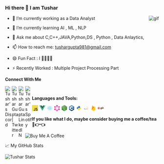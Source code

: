 ### Hi there 👋 I am Tushar

<image src="https://media.giphy.com/media/RbDKaczqWovIugyJmW/giphy.gif" alt="gif" align="right"></image>

- 🔭 I’m currently working as a Data Analyst

- 🌱 I’m currently learning AI , ML , NLP

- 💬 Ask me about C,C++,JAVA,Python,DS , Python , Data Anlaytics,

- 📫 How to reach me: tushargupta981@gmail.com

- 😄 Fun Fact : I 💖🍔🍕🥗

- ⚡ Recently Worked : Multiple Project Processing Part 



**Connect With Me**

<a href="https://discord.gg">
  <img align="left" alt="Tushar's Discord" width="22px" src="https://raw.githubusercontent.com/peterthehan/peterthehan/master/assets/discord.svg" />
</a>
<a href="https://twitter.com/tushargupta777">
  <img align="left" alt="Tushar Gupta | Twitter" width="22px" src="https://raw.githubusercontent.com/peterthehan/peterthehan/master/assets/twitter.svg" />
</a>
<a href="https://www.linkedin.com/in/tushargupta981/">
  <img align="left" alt="Tushar Gupta LinkedIN" width="22px" src="https://raw.githubusercontent.com/peterthehan/peterthehan/master/assets/linkedin.svg" />
</a>

<a href="https://open.spotify.com/user/e90fe4zsndbm6xoe2t7t8kogf?si=WaLKpwvWTle0btle2qPb6g">
  <img align="left" alt="Tushar's Spotify" width="22px" src="https://raw.githubusercontent.com/peterthehan/peterthehan/master/assets/spotify.svg" />
</a>
<br>



**Languages and Tools:**  

<code><img height="20" src="https://raw.githubusercontent.com/github/explore/80688e429a7d4ef2fca1e82350fe8e3517d3494d/topics/javascript/javascript.png"></code>
<code><img height="20" src="https://raw.githubusercontent.com/github/explore/80688e429a7d4ef2fca1e82350fe8e3517d3494d/topics/vue/vue.png"></code>
<code><img height="20" src="https://raw.githubusercontent.com/github/explore/80688e429a7d4ef2fca1e82350fe8e3517d3494d/topics/react/react.png"></code>
<code><img height="20" src="https://raw.githubusercontent.com/github/explore/5c058a388828bb5fde0bcafd4bc867b5bb3f26f3/topics/graphql/graphql.png"></code>
<code><img height="20" src="https://raw.githubusercontent.com/github/explore/80688e429a7d4ef2fca1e82350fe8e3517d3494d/topics/nodejs/nodejs.png"></code>
<code><img height="20" src="https://raw.githubusercontent.com/github/explore/80688e429a7d4ef2fca1e82350fe8e3517d3494d/topics/cpp/cpp.png"></code>
<code><img height="20" src="https://raw.githubusercontent.com/github/explore/80688e429a7d4ef2fca1e82350fe8e3517d3494d/topics/python/python.png"></code>
<code><img height="20" src="https://raw.githubusercontent.com/github/explore/80688e429a7d4ef2fca1e82350fe8e3517d3494d/topics/mysql/mysql.png"></code>
<code><img height="20" src="https://raw.githubusercontent.com/github/explore/80688e429a7d4ef2fca1e82350fe8e3517d3494d/topics/firebase/firebase.png"></code>
<code><img height="20" src="https://raw.githubusercontent.com/github/explore/80688e429a7d4ef2fca1e82350fe8e3517d3494d/topics/git/git.png"></code>

**If you like what I do, maybe consider buying me a coffee/tea 🥺👉👈**

<img src="https://cdn.buymeacoffee.com/buttons/v2/default-red.png" alt="Buy Me A Coffee" width="150" ></a>


📈 My GitHub Stats
<div>
<p > <img src="https://github-readme-stats.vercel.app/api?username=Tushar981&show_icons=true&theme=gotham" alt="Tushar Stats" />

</div>
